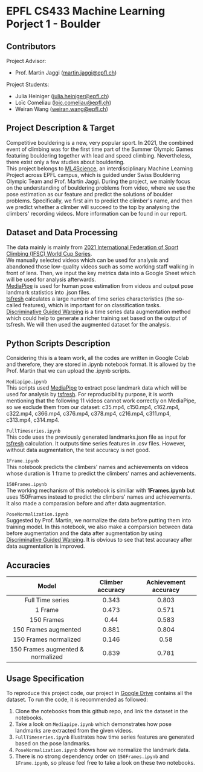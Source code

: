 # EPFL CS433 Machine Learning Porject 1 - Boulder

## Contributors
Project Advisor:
- Prof. Martin Jaggi (martin.jaggi@epfl.ch)

Project Students:  
- Julia Heiniger (julia.heiniger@epfl.ch)   
- Loïc Comeliau (loic.comeliau@epfl.ch)
- Weiran Wang (weiran.wang@epfl.ch)

## Project Description & Target
Competitive bouldering is a new, very popular sport. In 2021, the combined event of climbing was for the first time part of the Summer Olympic Games featuring bouldering together with lead and speed climbing. Nevertheless, there exist only a few studies about bouldering.  
This project belongs to [ML4Science](https://www.epfl.ch/labs/mlo/ml4science/), an interdisciplinary Machine Learning Project across EPFL campus, which is guided under Swiss  Bouldering Olympic Team and Prof. Martin Jaggi. During the project, we mainly focus on the understanding of bouldering problems from video, where we use the pose estimation as our feature and predict the solutions of boulder problems. Specifically, we first aim to predict the climber's name, and then we predict whether a climber will succeed to the top by analysing the climbers' recording videos. More information can be found in our report.

##  Dataset and Data Processing
The data mainly is mainly from [2021 International Federation of Sport Climbing (IFSC) World Cup Series](https://www.ifsc-climbing.org/index.php/world-competition/calendar).  
We manually selected videos which can be used for analysis and abandoned those low-quality videos such as some working staff walking in front of lens. Then, we input the key metrics data into a Google Sheet which will be used for analysis afterwards.  
[MediaPipe](https://google.github.io/mediapipe/) is used for human pose estimation from videos and output pose landmark statistics into .json files.  
[tsfresh](https://tsfresh.readthedocs.io/en/latest/) calculates a large number of time series characteristics (the so-called features), which is important for on classification tasks.  
[Discriminative Guided Warping](https://github.com/uchidalab/time_series_augmentation) is a time series data augmentation method which could help to generate a richer training set based on the output of tsfresh. We will then used the augmented dataset for the analysis.

## Python Scripts Description
Considering this is a team work, all the codes are written in Google Colab and therefore, they are stored in .ipynb notebook format. It is allowed by the Prof. Martin that we can upload the .ipynb scripts.

`Mediapipe.ipynb`  
This scripts used [MediaPipe](https://google.github.io/mediapipe/) to extract pose landmark data which will be used for analysis by [tsfresh](https://tsfresh.readthedocs.io/en/latest/). For reproducibility purpose, it is worth mentioning that the following 11 videos cannot work correctly on MediaPipe, so we exclude them from our dataset: c35.mp4, c150.mp4, c162.mp4, c322.mp4, c366.mp4, c376.mp4, c378.mp4, c216.mp4, c311.mp4, c313.mp4, c314.mp4.

`FullTimeseries.ipynb`  
This code uses the previously generated landmarks.json file as input for [tsfresh](https://tsfresh.readthedocs.io/en/latest/) calculation. It outputs time series features in .csv files. However, without data augmentation, the test accuracy is not good.

`1Frame.ipynb`  
This notebook predicts the climbers' names and achievements on videos whose duration is 1 frame to predict the climbers' names and achievements.

`150Frames.ipynb`  
The working mechanism of this notebook is similiar with **1Frames.ipynb** but uses 150Frames instead to predict the climbers' names and achievements. It also made a comparasion before and after data augmentation.  

`PoseNormalization.ipynb`  
Suggested by Prof. Martin, we normalize the data before putting them into training model. In this notebook, we also make a comparsion between data before augmentation and the data after augmentation by using [Discriminative Guided Warping](https://github.com/uchidalab/time_series_augmentation). It is obvious to see that test accuracy after data augmentation is improved. 

## Accuracies  
|Model|Climber accuracy|Achievement accuracy|
|:---:|:--------------:|:------------------:|
|Full Time series|0.343|0.803|
|1 Frame|0.473|0.571|
|150 Frames|0.44|0.583|
|150 Frames augmented|0.881|0.804|
|150 Frames normalized|0.146|0.58|
|150 Frames augmented & normalized| 0.839|0.781|

## Usage Specification
To reproduce this project code, our project in [Google Drive](https://drive.google.com/drive/folders/1bXuYPRGQAE4X9DNayvMkN0cKofJozSAB?usp=sharing) contains all the dataset. To run the code, it is recommended as followed:
1. Clone the notebooks from this github repo, and link the dataset in the notebooks.
2. Take a look on `Mediapipe.ipynb` which demonstrates how pose landmarks are extracted from the given videos.
3. `FullTimeseries.ipynb` illustrates how time series features are generated based on the pose landmarks.
4. `PoseNormalization.ipynb` shows how we normalize the landmark data.
5. There is no strong dependency order on `150Frames.ipynb` and `1Frame.ipynb`, so please feel free to take a look on these two notebooks.
